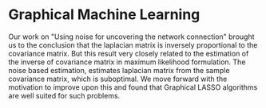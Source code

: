 # Graphical Machine Learning
Our work on "Using noise for uncovering the network connection" brought us to the conclusion that the laplacian matrix is inversely proportional to the covariance matrix. But this result very closely related to the estimation of the inverse of covariance matrix in maximum likelihood formulation. The noise based estimation, estimates laplacian matrix from the sample covariance matrix, which is suboptimal. We move forward with the motivation to improve upon this and found that Graphical LASSO algorithms are well suited for such problems. <br><br>
